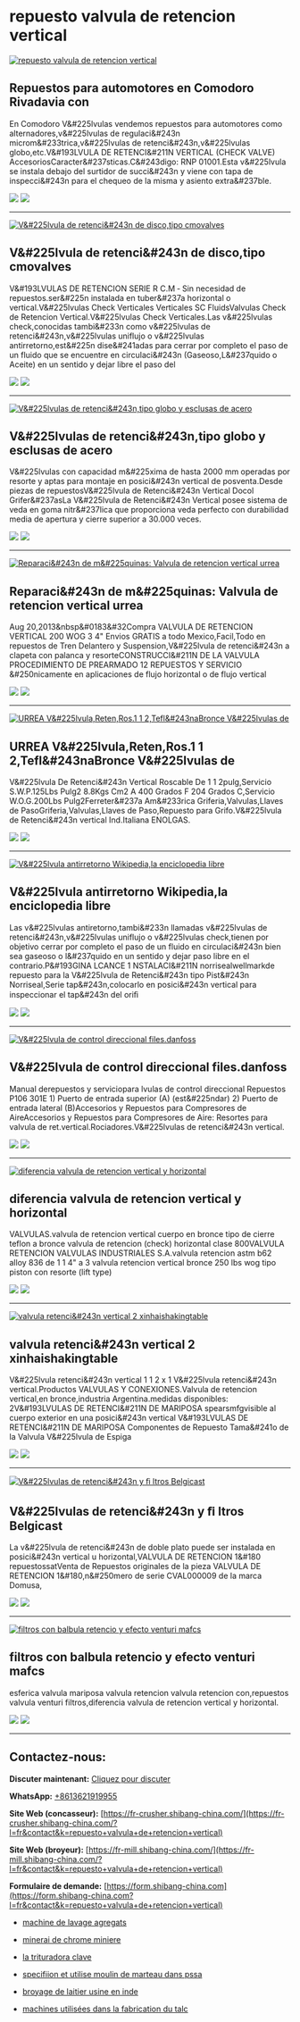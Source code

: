 # repuesto valvula de retencion vertical

<a href="https://swt.shibang-china.com/?l=fr&img&k=repuesto+valvula+de+retencion+vertical" target="_blank">![repuesto valvula de retencion vertical](http://static.shibang-china.com/all-800x300/357.jpg)</a>

## Repuestos para automotores en Comodoro Rivadavia con
En Comodoro V&#225lvulas vendemos repuestos para automotores como alternadores,v&#225lvulas de regulaci&#243n microm&#233trica,v&#225lvulas de retenci&#243n,v&#225lvulas globo,etc.V&#193LVULA DE RETENCI&#211N VERTICAL (CHECK VALVE) AccesoriosCaracter&#237sticas.C&#243digo: RNP 01001.Esta v&#225lvula se instala debajo del surtidor de succi&#243n y viene con tapa de inspecci&#243n para el chequeo de la misma y asiento extra&#237ble.


<a href="https://whatsapp.shibangsoft.com/WhatsApp.php" target="_blank" title="WhatsApp">![](http://static.shibang-china.com/icon/whatsapp.png)</a> <a href="https://swt.shibang-china.com/?l=fr&icon&k=repuesto+valvula+de+retencion+vertical" target="_blank">![](http://static.shibang-china.com/icon/chat-fr.png)</a>

---

<a href="https://swt.shibang-china.com/?l=fr&img&k=repuesto+valvula+de+retencion+vertical" target="_blank">![V&#225lvula de retenci&#243n de disco,tipo cmovalves](http://static.shibang-china.com/all-800x300/776.jpg)</a>

## V&#225lvula de retenci&#243n de disco,tipo cmovalves
V&#193LVULAS DE RETENCION SERIE R C.M ‐ Sin necesidad de repuestos.ser&#225n instalada en tuber&#237a horizontal o vertical.V&#225lvulas Check Verticales Verticales SC FluidsValvulas Check de Retencion Vertical.V&#225lvulas Check Verticales.Las v&#225lvulas check,conocidas tambi&#233n como v&#225lvulas de retenci&#243n,v&#225lvulas uniflujo o v&#225lvulas antirretorno,est&#225n dise&#241adas para cerrar por completo el paso de un fluido que se encuentre en circulaci&#243n (Gaseoso,L&#237quido o Aceite) en un sentido y dejar libre el paso del


<a href="https://whatsapp.shibangsoft.com/WhatsApp.php" target="_blank" title="WhatsApp">![](http://static.shibang-china.com/icon/whatsapp.png)</a> <a href="https://swt.shibang-china.com/?l=fr&icon&k=repuesto+valvula+de+retencion+vertical" target="_blank">![](http://static.shibang-china.com/icon/chat-fr.png)</a>

---

<a href="https://swt.shibang-china.com/?l=fr&img&k=repuesto+valvula+de+retencion+vertical" target="_blank">![V&#225lvulas de retenci&#243n,tipo globo y esclusas de acero](http://static.shibang-china.com/all-800x300/1146.jpg)</a>

## V&#225lvulas de retenci&#243n,tipo globo y esclusas de acero
V&#225lvulas con capacidad m&#225xima de hasta 2000 mm operadas por resorte y aptas para montaje en posici&#243n vertical de posventa.Desde piezas de repuestosV&#225lvula de Retenci&#243n Vertical Docol Grifer&#237asLa V&#225lvula de Retenci&#243n Vertical posee sistema de veda en goma nitr&#237lica que proporciona veda perfecto con durabilidad media de apertura y cierre superior a 30.000 veces.


<a href="https://whatsapp.shibangsoft.com/WhatsApp.php" target="_blank" title="WhatsApp">![](http://static.shibang-china.com/icon/whatsapp.png)</a> <a href="https://swt.shibang-china.com/?l=fr&icon&k=repuesto+valvula+de+retencion+vertical" target="_blank">![](http://static.shibang-china.com/icon/chat-fr.png)</a>

---

<a href="https://swt.shibang-china.com/?l=fr&img&k=repuesto+valvula+de+retencion+vertical" target="_blank">![Reparaci&#243n de m&#225quinas: Valvula de retencion vertical urrea](http://static.shibang-china.com/all-800x300/44.jpg)</a>

## Reparaci&#243n de m&#225quinas: Valvula de retencion vertical urrea
Aug 20,2013&nbsp&#0183&#32Compra VALVULA DE RETENCION VERTICAL 200 WOG 3 4" Envios GRATIS a todo Mexico,Facil,Todo en repuestos de Tren Delantero y Suspension,V&#225lvula de retenci&#243n a clapeta con palanca y resorteCONSTRUCCI&#211N DE LA VALVULA PROCEDIMIENTO DE PREARMADO 12 REPUESTOS Y SERVICIO &#250nicamente en aplicaciones de flujo horizontal o de flujo vertical


<a href="https://whatsapp.shibangsoft.com/WhatsApp.php" target="_blank" title="WhatsApp">![](http://static.shibang-china.com/icon/whatsapp.png)</a> <a href="https://swt.shibang-china.com/?l=fr&icon&k=repuesto+valvula+de+retencion+vertical" target="_blank">![](http://static.shibang-china.com/icon/chat-fr.png)</a>

---

<a href="https://swt.shibang-china.com/?l=fr&img&k=repuesto+valvula+de+retencion+vertical" target="_blank">![URREA V&#225lvula,Reten,Ros.1 1 2,Tefl&#243naBronce V&#225lvulas de](http://static.shibang-china.com/all-800x300/1215.jpg)</a>

## URREA V&#225lvula,Reten,Ros.1 1 2,Tefl&#243naBronce V&#225lvulas de
V&#225lvula De Retenci&#243n Vertical Roscable De 1 1 2pulg,Servicio S.W.P.125Lbs Pulg2 8.8Kgs Cm2 A 400 Grados F 204 Grados C,Servicio W.O.G.200Lbs Pulg2Ferreter&#237a Am&#233rica Griferia,Valvulas,Llaves de PasoGriferia,Valvulas,Llaves de Paso,Repuesto para Grifo.V&#225lvula de Retenci&#243n vertical Ind.Italiana ENOLGAS.


<a href="https://whatsapp.shibangsoft.com/WhatsApp.php" target="_blank" title="WhatsApp">![](http://static.shibang-china.com/icon/whatsapp.png)</a> <a href="https://swt.shibang-china.com/?l=fr&icon&k=repuesto+valvula+de+retencion+vertical" target="_blank">![](http://static.shibang-china.com/icon/chat-fr.png)</a>

---

<a href="https://swt.shibang-china.com/?l=fr&img&k=repuesto+valvula+de+retencion+vertical" target="_blank">![V&#225lvula antirretorno Wikipedia,la enciclopedia libre](http://static.shibang-china.com/all-800x300/660.jpg)</a>

## V&#225lvula antirretorno Wikipedia,la enciclopedia libre
Las v&#225lvulas antiretorno,tambi&#233n llamadas v&#225lvulas de retenci&#243n,v&#225lvulas uniflujo o v&#225lvulas check,tienen por objetivo cerrar por completo el paso de un fluido en circulaci&#243n bien sea gaseoso o l&#237quido en un sentido y dejar paso libre en el contrario.P&#193GINA LCANCE 1 NSTALACI&#211N norrisealwellmarkde repuesto para la V&#225lvula de Retenci&#243n tipo Pist&#243n Norriseal,Serie tap&#243n,colocarlo en posici&#243n vertical para inspeccionar el tap&#243n del oriﬁ


<a href="https://whatsapp.shibangsoft.com/WhatsApp.php" target="_blank" title="WhatsApp">![](http://static.shibang-china.com/icon/whatsapp.png)</a> <a href="https://swt.shibang-china.com/?l=fr&icon&k=repuesto+valvula+de+retencion+vertical" target="_blank">![](http://static.shibang-china.com/icon/chat-fr.png)</a>

---

<a href="https://swt.shibang-china.com/?l=fr&img&k=repuesto+valvula+de+retencion+vertical" target="_blank">![V&#225lvula de control direccional files.danfoss](http://static.shibang-china.com/all-800x300/461.jpg)</a>

## V&#225lvula de control direccional files.danfoss
Manual derepuestos y serviciopara lvulas de control direccional Repuestos P106 301E 1) Puerto de entrada superior (A) (est&#225ndar) 2) Puerto de entrada lateral (B)Accesorios y Repuestos para Compresores de AireAccesorios y Repuestos para Compresores de Aire: Resortes para valvula de ret.vertical.Rociadores.V&#225lvulas de retenci&#243n vertical.


<a href="https://whatsapp.shibangsoft.com/WhatsApp.php" target="_blank" title="WhatsApp">![](http://static.shibang-china.com/icon/whatsapp.png)</a> <a href="https://swt.shibang-china.com/?l=fr&icon&k=repuesto+valvula+de+retencion+vertical" target="_blank">![](http://static.shibang-china.com/icon/chat-fr.png)</a>

---

<a href="https://swt.shibang-china.com/?l=fr&img&k=repuesto+valvula+de+retencion+vertical" target="_blank">![diferencia valvula de retencion vertical y horizontal](http://static.shibang-china.com/all-800x300/843.jpg)</a>

## diferencia valvula de retencion vertical y horizontal
VALVULAS.valvula de retencion vertical cuerpo en bronce tipo de cierre teflon a bronce valvula de retencion (check) horizontal clase 800VALVULA RETENCION VALVULAS INDUSTRIALES S.A.valvula retencion astm b62 alloy 836 de 1 1 4" a 3 valvula retencion vertical bronce 250 lbs wog tipo piston con resorte (lift type)


<a href="https://whatsapp.shibangsoft.com/WhatsApp.php" target="_blank" title="WhatsApp">![](http://static.shibang-china.com/icon/whatsapp.png)</a> <a href="https://swt.shibang-china.com/?l=fr&icon&k=repuesto+valvula+de+retencion+vertical" target="_blank">![](http://static.shibang-china.com/icon/chat-fr.png)</a>

---

<a href="https://swt.shibang-china.com/?l=fr&img&k=repuesto+valvula+de+retencion+vertical" target="_blank">![valvula retenci&#243n vertical 2 xinhaishakingtable](http://static.shibang-china.com/all-800x300/959.jpg)</a>

## valvula retenci&#243n vertical 2 xinhaishakingtable
V&#225lvula retenci&#243n vertical 1 1 2 x 1 V&#225lvula retenci&#243n vertical.Productos VALVULAS Y CONEXIONES.Valvula de retencion vertical,en bronce,industria Argentina.medidas disponibles: 2V&#193LVULAS DE RETENCI&#211N DE MARIPOSA spearsmfgvisible al cuerpo exterior en una posici&#243n vertical V&#193LVULAS DE RETENCI&#211N DE MARIPOSA Componentes de Repuesto Tama&#241o de la Valvula V&#225lvula de Espiga


<a href="https://whatsapp.shibangsoft.com/WhatsApp.php" target="_blank" title="WhatsApp">![](http://static.shibang-china.com/icon/whatsapp.png)</a> <a href="https://swt.shibang-china.com/?l=fr&icon&k=repuesto+valvula+de+retencion+vertical" target="_blank">![](http://static.shibang-china.com/icon/chat-fr.png)</a>

---

<a href="https://swt.shibang-china.com/?l=fr&img&k=repuesto+valvula+de+retencion+vertical" target="_blank">![V&#225lvulas de retenci&#243n y ﬁ ltros Belgicast](http://static.shibang-china.com/all-800x300/442.jpg)</a>

## V&#225lvulas de retenci&#243n y ﬁ ltros Belgicast
La v&#225lvula de retenci&#243n de doble plato puede ser instalada en posici&#243n vertical u horizontal,VALVULA DE RETENCION 1&#180 repuestossatVenta de Repuestos originales de la pieza VALVULA DE RETENCION 1&#180,n&#250mero de serie CVAL000009 de la marca Domusa,


<a href="https://whatsapp.shibangsoft.com/WhatsApp.php" target="_blank" title="WhatsApp">![](http://static.shibang-china.com/icon/whatsapp.png)</a> <a href="https://swt.shibang-china.com/?l=fr&icon&k=repuesto+valvula+de+retencion+vertical" target="_blank">![](http://static.shibang-china.com/icon/chat-fr.png)</a>

---

<a href="https://swt.shibang-china.com/?l=fr&img&k=repuesto+valvula+de+retencion+vertical" target="_blank">![filtros con balbula retencio y efecto venturi mafcs](http://static.shibang-china.com/all-800x300/514.jpg)</a>

## filtros con balbula retencio y efecto venturi mafcs
esferica valvula mariposa valvula retencion valvula retencion con,repuestos valvula venturi filtros,diferencia valvula de retencion vertical y horizontal.

<a href="https://whatsapp.shibangsoft.com/WhatsApp.php" target="_blank" title="WhatsApp">![](http://static.shibang-china.com/icon/whatsapp.png)</a> <a href="https://swt.shibang-china.com/?l=fr&icon&k=repuesto+valvula+de+retencion+vertical" target="_blank">![](http://static.shibang-china.com/icon/chat-fr.png)</a>

---
## Contactez-nous:

**Discuter maintenant:** [Cliquez pour discuter](https://swt.shibang-china.com?l=fr&contact&k=repuesto+valvula+de+retencion+vertical)

**WhatsApp:**  [+8613621919955](https://whatsapp.shibangsoft.com/WhatsApp.php)

**Site Web (concasseur):** [https://fr-crusher.shibang-china.com/](https://fr-crusher.shibang-china.com/?l=fr&contact&k=repuesto+valvula+de+retencion+vertical)

**Site Web (broyeur):** [https://fr-mill.shibang-china.com/](https://fr-mill.shibang-china.com/?l=fr&contact&k=repuesto+valvula+de+retencion+vertical)

**Formulaire de demande:** [https://form.shibang-china.com](https://form.shibang-china.com?l=fr&contact&k=repuesto+valvula+de+retencion+vertical)

* [machine de lavage agregats](../61/machine%20de%20lavage%20agregats.md)

* [minerai de chrome miniere](../61/minerai%20de%20chrome%20miniere.md)

* [la trituradora clave](../62/la%20trituradora%20clave.md)

* [specifiion et utilise moulin de marteau dans pssa](../65/specifiion%20et%20utilise%20moulin%20de%20marteau%20dans%20pssa.md)

* [broyage de laitier usine en inde](../65/broyage%20de%20laitier%20usine%20en%20inde.md)

* [machines utilisées dans la fabrication du talc](../65/machines%20utilis%C3%A9es%20dans%20la%20fabrication%20du%20talc.md)